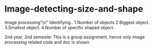 # Image-detecting-size-and-shape
Image processing"\n"
Identifying..
1.Number of objects
2.Biggest object.
3.Smallest object.
4.Number of specific shaped object.

2nd year, 2nd semester
This is a group assignment, hence only image processing related code and doc is shown.

